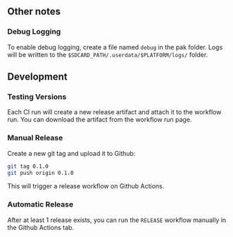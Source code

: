 ## Other notes

### Debug Logging

To enable debug logging, create a file named `debug` in the pak folder. Logs will be written to the `$SDCARD_PATH/.userdata/$PLATFORM/logs/` folder.

## Development

### Testing Versions

Each CI run will create a new release artifact and attach it to the workflow run. You can download the artifact from the workflow run page.

### Manual Release

Create a new git tag and upload it to Github:

```bash
git tag 0.1.0
git push origin 0.1.0
```

This will trigger a release workflow on Github Actions.

### Automatic Release

After at least 1 release exists, you can run the `RELEASE` workflow manually in the Github Actions tab.
